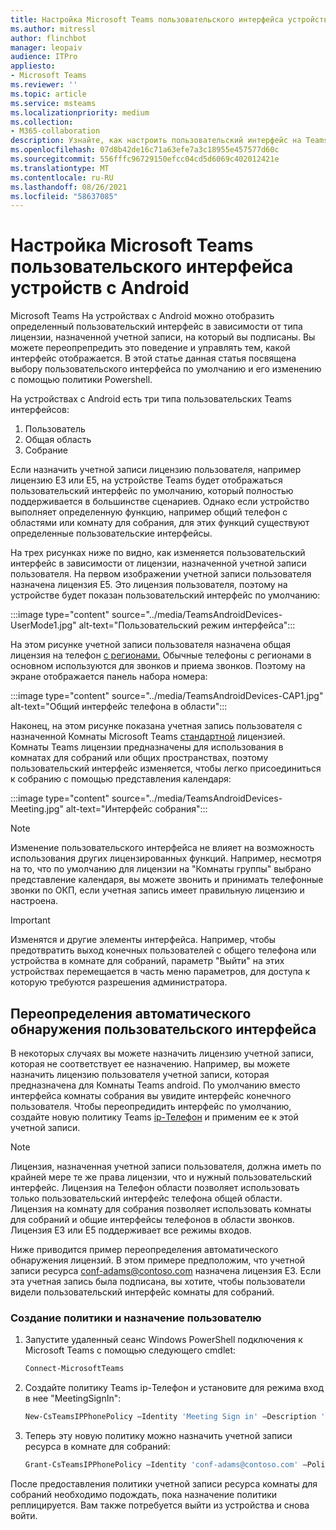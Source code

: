 ```yaml
---
title: Настройка Microsoft Teams пользовательского интерфейса устройств с Android
ms.author: mitressl
author: flinchbot
manager: leopaiv
audience: ITPro
appliesto:
- Microsoft Teams
ms.reviewer: ''
ms.topic: article
ms.service: msteams
ms.localizationpriority: medium
ms.collection:
- M365-collaboration
description: Узнайте, как настроить пользовательский интерфейс на Teams устройствах с Android.
ms.openlocfilehash: 07d8b42de16c71a63efe7a3c18955e457577d60c
ms.sourcegitcommit: 556fffc96729150efcc04cd5d6069c402012421e
ms.translationtype: MT
ms.contentlocale: ru-RU
ms.lasthandoff: 08/26/2021
ms.locfileid: "58637085"
---
```

# <a name="set-microsoft-teams-android-devices-user-interface"></a>Настройка Microsoft Teams пользовательского интерфейса устройств с Android

Microsoft Teams На устройствах с Android можно отобразить определенный пользовательский интерфейс в зависимости от типа лицензии, назначенной учетной записи, на который вы подписаны. Вы можете переопрепредить это поведение и управлять тем, какой интерфейс отображается. В этой статье данная статья посвящена выбору пользовательского интерфейса по умолчанию и его изменению с помощью политики Powershell.

На устройствах с Android есть три типа пользовательских Teams интерфейсов:

1. Пользователь
2. Общая область
3. Собрание

Если [](/microsoftteams/user-access) назначить учетной записи лицензию пользователя, например лицензию E3 или E5, на устройстве Teams будет отображаться пользовательский интерфейс по умолчанию, который полностью поддерживается в большинстве сценариев. Однако если устройство выполняет определенную функцию, например общий телефон с областями или комнату для собрания, для этих функций существуют определенные пользовательские интерфейсы.

На трех рисунках ниже по видно, как изменяется пользовательский интерфейс в зависимости от лицензии, назначенной учетной записи пользователя. На первом изображении учетной записи пользователя назначена лицензия E5. Это лицензия пользователя, поэтому на устройстве будет показан пользовательский интерфейс по умолчанию:

:::image type="content" source="../media/TeamsAndroidDevices-UserMode1.jpg" alt-text="Пользовательский режим интерфейса":::

На этом рисунке учетной записи пользователя назначена общая лицензия на телефон [с регионами.](/microsoftteams/set-up-common-area-phones) Обычные телефоны с регионами в основном используются для звонков и приема звонков. Поэтому на экране отображается панель набора номера:

:::image type="content" source="../media/TeamsAndroidDevices-CAP1.jpg" alt-text="Общий интерфейс телефона в области":::

Наконец, на этом рисунке показана учетная запись пользователя с назначенной Комнаты Microsoft Teams [стандартной](/MicrosoftTeams/rooms/rooms-licensing) лицензией. Комнаты Teams лицензии предназначены для использования в комнатах для собраний или общих пространствах, поэтому пользовательский интерфейс изменяется, чтобы легко присоединиться к собранию с помощью представления календаря:

:::image type="content" source="../media/TeamsAndroidDevices-Meeting.jpg" alt-text="Интерфейс собрания":::

> [!NOTE]
> Изменение пользовательского интерфейса не влияет на возможность использования других лицензированных функций. Например, несмотря на то, что по умолчанию для лицензии на "Комнаты группы" выбрано представление календаря, вы можете звонить и принимать телефонные звонки по ОКП, если учетная запись имеет правильную лицензию и настроена.

> [!IMPORTANT]
> Изменятся и другие элементы интерфейса. Например, чтобы предотвратить выход конечных пользователей с общего телефона или устройства в комнате для собраний, параметр "Выйти" на этих устройствах перемещается в часть меню параметров, для доступа к которую требуются разрешения администратора.

## <a name="override-automatic-user-interface-detection"></a>Переопределения автоматического обнаружения пользовательского интерфейса

В некоторых случаях вы можете назначить лицензию учетной записи, которая не соответствует ее назначению. Например, вы можете назначить лицензию пользователя учетной записи, которая предназначена для Комнаты Teams android. По умолчанию вместо интерфейса комнаты собрания вы увидите интерфейс конечного пользователя. Чтобы переопредидить интерфейс по умолчанию, создайте новую политику Teams [ip-Телефон](/powershell/module/skype/new-csteamsipphonepolicy?view=skype-ps) и применим ее к этой учетной записи.

> [!NOTE]
> Лицензия, назначенная учетной записи пользователя, должна иметь по крайней мере те же права лицензии, что и нужный пользовательский интерфейс. Лицензия на Телефон области позволяет использовать только пользовательский интерфейс телефона общей области. Лицензия на комнату для собрания позволяет использовать комнаты для собраний и общие интерфейсы телефонов в области звонков. Лицензия E3 или E5 поддерживает все режимы входов.

Ниже приводится пример переопределения автоматического обнаружения лицензий. В этом примере предположим, что учетной записи ресурса conf-adams@contoso.com назначена лицензия E3. Если эта учетная запись была подписана, вы хотите, чтобы пользователи видели пользовательский интерфейс комнаты для собраний.

### <a name="create-a-new-policy-and-assign-to-user"></a>Создание политики и назначение пользователю

1. Запустите удаленный сеанс Windows PowerShell подключения к Microsoft Teams с помощью следующего cmdlet:

    ``` Powershell
    Connect-MicrosoftTeams
    ```

2. Создайте политику Teams ip-Телефон и установите для режима вход в нее "MeetingSignIn":

   ``` Powershell
   New-CsTeamsIPPhonePolicy –Identity 'Meeting Sign in' –Description 'Meeting Sign In Phone Policy' -SignInMode 'MeetingSignIn'

   ```

3. Теперь эту новую политику можно назначить учетной записи ресурса в комнате для собраний:

   ``` Powershell
   Grant-CsTeamsIPPhonePolicy –Identity 'conf-adams@contoso.com' –PolicyName 'Meeting Sign In'
   ```

После предоставления политики учетной записи ресурса комнаты для собраний необходимо подождать, пока назначение политики реплицируется. Вам также потребуется выйти из устройства и снова войти.
